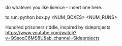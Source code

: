 do whatever you like lisence - insert one here.

to run:
python box.py <NUM_BOXES> <NUM_RUNS>

Hundred prisoners riddle, inspired by sideprojects https://www.youtube.com/watch?v=QSsoqC6MS8U&ab_channel=Sideprojects

